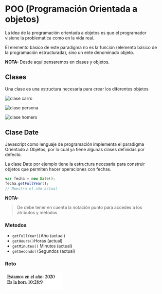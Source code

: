 # POO (Programación Orientada a objetos)

La idea de la programación orientada a objetos es que el programador visione la problemática como en la vida real.

El elemento básico de este paradigma no es la función (elemento básico de la programación estructurada), sino un ente denominado objeto.

**NOTA:**
Desde aquí pensaremos en clases y objetos.

## Clases
Una clase es una estructura necesaria para crear los diferentes objetos

![clase carro](https://aprendiendoarduino.files.wordpress.com/2017/07/clase_coche.png)

![clase persona](https://www.campusmvp.es/recursos/image.axd?picture=/2019/4T/poo-clase-objetos.png)

![clase homero](https://ferestrepoca.github.io/paradigmas-de-programacion/poo/poo_teoria/images/philosophy.png)

## Clase Date
Javascript como lenguaje de programación implementa el paradigma Orientado a Objetos, por lo cual ya tiene algunas clases definidas por defecto.

La clase Date por ejemplo tiene la estructura necesaria para construir objetos que permiten hacer operaciones con fechas.

```javascript
var fecha = new Date();
fecha.getFullYear();
// Muestra el año actual
```

**NOTA:**
>De debe tener en cuenta la notación punto para accedes a los atributos y metodos

### Metodos

* `getFullYear()`Año (actual)
* `getHours()`Horas (actual)
* `getMinutes()` Minutos (actual)
* `getSeconds()`Segundos (actual)

### Reto

![ejemplo fecha](poo/img/fecha.png)

